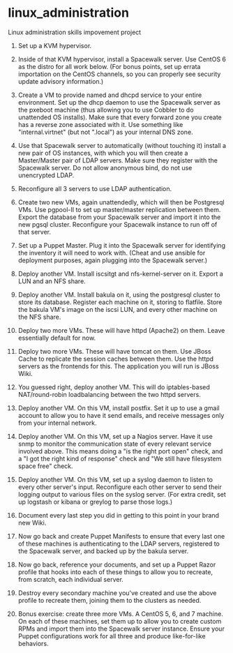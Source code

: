 # linux_administration
Linux administration skills impovement project


1) Set up a KVM hypervisor.

2) Inside of that KVM hypervisor, install a Spacewalk server. Use CentOS 6 as the distro for all work below. (For bonus points, set up errata importation on the CentOS channels, so you can properly see security update advisory information.)

3) Create a VM to provide named and dhcpd service to your entire environment. Set up the dhcp daemon to use the Spacewalk server as the pxeboot machine (thus allowing you to use Cobbler to do unattended OS installs). Make sure that every forward zone you create has a reverse zone associated with it. Use something like "internal.virtnet" (but not ".local") as your internal DNS zone.
4) Use that Spacewalk server to automatically (without touching it) install a new pair of OS instances, with which you will then create a Master/Master pair of LDAP servers. Make sure they register with the Spacewalk server. Do not allow anonymous bind, do not use unencrypted LDAP.
5) Reconfigure all 3 servers to use LDAP authentication.
6) Create two new VMs, again unattendedly, which will then be Postgresql VMs. Use pgpool-II to set up master/master replication between them. Export the database from your Spacewalk server and import it into the new pgsql cluster. Reconfigure your Spacewalk instance to run off of that server.
7) Set up a Puppet Master. Plug it into the Spacewalk server for identifying the inventory it will need to work with. (Cheat and use ansible for deployment purposes, again plugging into the Spacewalk server.)
8) Deploy another VM. Install iscsitgt and nfs-kernel-server on it. Export a LUN and an NFS share.
9) Deploy another VM. Install bakula on it, using the postgresql cluster to store its database. Register each machine on it, storing to flatfile. Store the bakula VM's image on the iscsi LUN, and every other machine on the NFS share.
10) Deploy two more VMs. These will have httpd (Apache2) on them. Leave essentially default for now.
11) Deploy two more VMs. These will have tomcat on them. Use JBoss Cache to replicate the session caches between them. Use the httpd servers as the frontends for this. The application you will run is JBoss Wiki.
12) You guessed right, deploy another VM. This will do iptables-based NAT/round-robin loadbalancing between the two httpd servers.
13) Deploy another VM. On this VM, install postfix. Set it up to use a gmail account to allow you to have it send emails, and receive messages only from your internal network.
14) Deploy another VM. On this VM, set up a Nagios server. Have it use snmp to monitor the communication state of every relevant service involved above. This means doing a "is the right port open" check, and a "I got the right kind of response" check and "We still have filesystem space free" check.
15) Deploy another VM. On this VM, set up a syslog daemon to listen to every other server's input. Reconfigure each other server to send their logging output to various files on the syslog server. (For extra credit, set up logstash or kibana or greylog to parse those logs.)
16) Document every last step you did in getting to this point in your brand new Wiki.
17) Now go back and create Puppet Manifests to ensure that every last one of these machines is authenticating to the LDAP servers, registered to the Spacewalk server, and backed up by the bakula server.
18) Now go back, reference your documents, and set up a Puppet Razor profile that hooks into each of these things to allow you to recreate, from scratch, each individual server.
19) Destroy every secondary machine you've created and use the above profile to recreate them, joining them to the clusters as needed.
20) Bonus exercise: create three more VMs. A CentOS 5, 6, and 7 machine. On each of these machines, set them up to allow you to create custom RPMs and import them into the Spacewalk server instance. Ensure your Puppet configurations work for all three and produce like-for-like behaviors.
